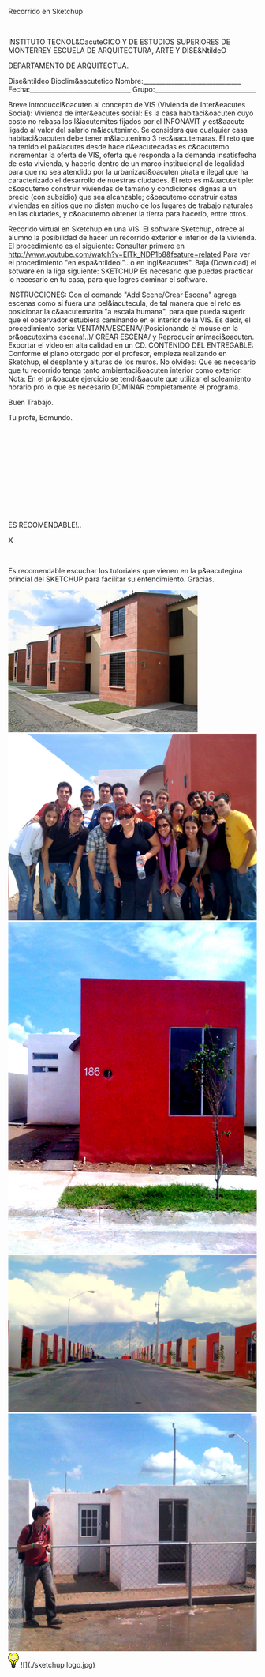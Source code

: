 

Recorrido en Sketchup




 
 


INSTITUTO TECNOL&OacuteGICO Y DE ESTUDIOS SUPERIORES DE MONTERREY 
ESCUELA DE ARQUITECTURA, ARTE Y DISE&NtildeO 

DEPARTAMENTO DE ARQUITECTUA.


Dise&ntildeo Bioclim&aacutetico
Nombre:_______________________________ 
Fecha:________________________________ 
Grupo:________________________________ 

Breve introducci&oacuten al concepto de VIS (Vivienda de Inter&eacutes Social): 
 Vivienda de inter&eacutes social: Es la casa habitaci&oacuten cuyo costo no rebasa los l&iacutemites fijados por el INFONAVIT y est&aacute ligado al valor del salario m&iacutenimo. 
 Se considera que cualquier casa habitaci&oacuten debe tener m&iacutenimo 3 rec&aacutemaras. El reto que ha tenido el pa&iacutes desde hace d&eacutecadas es c&oacutemo incrementar la oferta de VIS, oferta que responda a la demanda insatisfecha de esta vivienda, y hacerlo dentro de un marco institucional de legalidad para que no sea atendido por la urbanizaci&oacuten pirata e ilegal que ha caracterizado el desarrollo de nuestras ciudades.
 El reto es m&uacuteltiple: c&oacutemo construir viviendas de tamaño y condiciones dignas a un precio (con subsidio) que sea alcanzable; c&oacutemo construir estas viviendas en sitios que no disten mucho de los lugares de trabajo naturales en las ciudades, y c&oacutemo obtener la tierra para hacerlo, entre otros. 

Recorido virtual en Sketchup en una VIS. 
El software Sketchup, ofrece al alumno la posibilidad de hacer un recorrido exterior e interior de la vivienda. 
El procedimiento es el siguiente: Consultar primero en http://www.youtube.com/watch?v=ElTk_NDP1b8&feature=related Para ver el procedimiento "en espa&ntildeol".. o en ingl&eacutes". 
Baja (Download) el sotware en la liga siguiente: SKETCHUP
Es necesario que puedas practicar lo necesario en tu casa, para que logres dominar el software. 

INSTRUCCIONES: 
Con el comando "Add Scene/Crear Escena" agrega escenas como si fuera una pel&iacutecula, de tal manera que el reto es posicionar la c&aacutemarita "a escala humana", para que pueda sugerir que el observador estubiera caminando en el interior de la VIS. Es decir, el procedimiento sería: VENTANA/ESCENA/(Posicionando el mouse en la pr&oacutexima escena!..)/ CREAR ESCENA/ y Reproducir animaci&oacuten.
 Exportar el video en alta calidad en un CD. 
CONTENIDO DEL ENTREGABLE: 
Conforme el plano otorgado por el profesor, empieza realizando en Sketchup, el desplante y alturas de los muros. No olvides: Que es necesario que tu recorrido tenga tanto ambientaci&oacuten interior como exterior.
 Nota: En el pr&oacute ejercicio se tendr&aacute que utilizar el soleamiento horario pro lo que es necesario DOMINAR completamente el programa. 

Buen Trabajo.

Tu profe, 
Edmundo.







 




 

















 












 









 
 

 
















ES RECOMENDABLE!..




X




 



 
Es recomendable escuchar los tutoriales que vienen en la p&aacutegina princial del SKETCHUP para facilitar su entendimiento. 
Gracias.



![](./interes.1.jpg)
![](./IMG_0029.JPG)
![](./IMG_0026.JPG)
![](./IMG_0040.JPG)
![](./interes.social.2.jpg)
![](./sugerencias.gif)
![](./sketchup logo.jpg)
